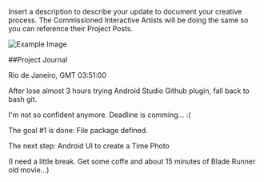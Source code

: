 Insert a description to describe your update to document your creative process. The Commissioned Interactive Artists will be doing the same so you can reference their Project Posts.

![Example Image](../project_images/cover.jpg?raw=true "Example Image")


##Project Journal

Rio de Janeiro, GMT 03:51:00

After lose almost 3 hours trying Android Studio Github plugin, fall back to bash git.

I'm not so confident anymore. Deadline is comming... :(

The goal #1 is done: File package defined.

The next step: Android UI to create a Time Photo

(I need a little break. Get some coffe and about 15 minutes of Blade Runner old movie...)


